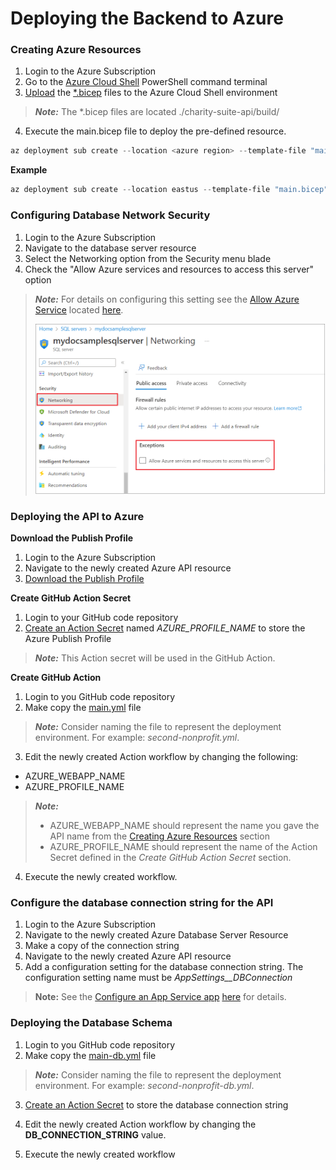 # Deploying the Backend to Azure

### Creating Azure Resources

1. Login to the Azure Subscription 
2. Go to the [Azure Cloud Shell](https://learn.microsoft.com/en-us/azure/cloud-shell/new-ui-shell-window) PowerShell command terminal
3. [Upload](https://learn.microsoft.com/en-us/azure/cloud-shell/new-ui-shell-window) the [*.bicep](/build) files to the Azure Cloud Shell environment

> ***Note:***
> The *.bicep files are located ./charity-suite-api/build/

4. Execute the main.bicep file to deploy the pre-defined resource.

```powershell
az deployment sub create --location <azure region> --template-file "main.bicep" --parameters resourceGroupName=<RESOURCE NAME> resourceGroupLocation=<azure region> dbServerName=<name of db server> dbName=<name of database> serverFarmName=<name of app service> apiName=<API name> adminDbLogin='<admin database user name>' adminDbPassword='<admin db password>' 
```

**Example**
```powershell
az deployment sub create --location eastus --template-file "main.bicep" --parameters resourceGroupName=DEV resourceGroupLocation=eastus dbServerName=d-gwb-db dbName=d-gwb-conference-db serverFarmName=ASP-dev-bfea apiName=d-gwb-conference-api adminDbLogin='dbadminuser' adminDbPassword='xxxxxxxxxxxxx' 
```

### Configuring Database Network Security
1. Login to the Azure Subscription
2. Navigate to the database server resource
3. Select the Networking option from the Security menu blade
4. Check the "Allow Azure services and resources to access this server" option

> ***Note:***
> For details on configuring this setting see the [Allow Azure Service](https://learn.microsoft.com/en-us/azure/azure-sql/database/network-access-controls-overview?view=azuresql#allow-azure-services) located [here](https://learn.microsoft.com/en-us/azure/azure-sql/database/network-access-controls-overview?view=azuresql#allow-azure-services).
>
> ![Alt text](https://github.com/microsoft/NTA/blob/main/Event%20Application/image.png)

### Deploying the API to Azure

**Download the Publish Profile**
1. Login to the Azure Subscription
2. Navigate to the newly created Azure API resource
3. [Download the Publish Profile](https://learn.microsoft.com/en-us/visualstudio/azure/how-to-get-publish-profile-from-azure-app-service?view=vs-2022)

**Create GitHub Action Secret**
1. Login to your GitHub code repository
2. [Create an Action Secret](https://docs.github.com/en/actions/security-guides/using-secrets-in-github-actions) named *AZURE_PROFILE_NAME* to store the Azure Publish Profile

> ***Note:***
> This Action secret will be used in the GitHub Action.

**Create GitHub Action**
1. Login to you GitHub code repository
2. Make copy the [main.yml](/.github/workflows/main.yml) file

> ***Note:*** Consider naming the file to represent the deployment environment. For example: *second-nonprofit.yml*.

3. Edit the newly created Action workflow by changing the following:
- AZURE_WEBAPP_NAME
- AZURE_PROFILE_NAME

> ***Note:*** 
>
> - AZURE_WEBAPP_NAME should represent the name you gave the API name from the [Creating Azure Resources](#creating-azure-resources) section
> - AZURE_PROFILE_NAME should represent the name of the Action Secret defined in the *Create GitHub Action Secret* section.

4. Execute the newly created workflow.

### Configure the database connection string for the API
1. Login to the Azure Subscription
2. Navigate to the newly created Azure Database Server Resource
3. Make a copy of the connection string
2. Navigate to the newly created Azure API resource
3. Add a configuration setting for the database connection string. The configuration setting name must be *AppSettings__DBConnection*

>**Note:** See the [Configure an App Service app](https://learn.microsoft.com/en-us/azure/app-service/configure-common?tabs=portal) [here](https://learn.microsoft.com/en-us/azure/app-service/configure-common?tabs=portal) for details.

### Deploying the Database Schema
1. Login to you GitHub code repository
2. Make copy the [main-db.yml](https://github.com/microsoft/NTA/blob/main/Event%20Application/main-db.yml) file

> ***Note:*** Consider naming the file to represent the deployment environment. For example: *second-nonprofit-db.yml*.

3. [Create an Action Secret](https://docs.github.com/en/actions/security-guides/using-secrets-in-github-actions) to store the database connection string

4. Edit the newly created Action workflow by changing the **DB_CONNECTION_STRING** value.
5. Execute the newly created workflow

